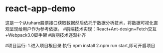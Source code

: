 # react-app-demo
这是一个从tuhare股票接口获取数据然后依托于数据分析技术，将数据可视化直观呈现给用户作为参考依据。
#前端技术实现：React+Ant-design+Fetch交互+Webpack3.0脚手架
#后期技术逐渐补齐

#项目运行:
1.进入项目根目录:执行 npm install
2.npm run start,即可开启项目
